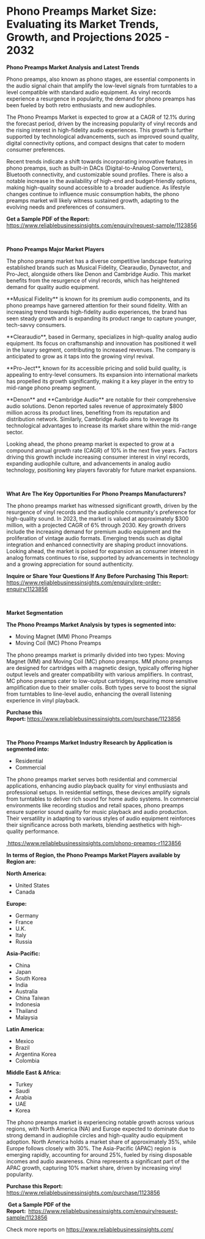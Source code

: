 <p><h1>Phono Preamps Market Size: Evaluating its Market Trends, Growth, and Projections 2025 - 2032</h1></p><p><strong>Phono Preamps Market Analysis and Latest Trends</strong></p>
<p><p>Phono preamps, also known as phono stages, are essential components in the audio signal chain that amplify the low-level signals from turntables to a level compatible with standard audio equipment. As vinyl records experience a resurgence in popularity, the demand for phono preamps has been fueled by both retro enthusiasts and new audiophiles.</p><p>The Phono Preamps Market is expected to grow at a CAGR of 12.1% during the forecast period, driven by the increasing popularity of vinyl records and the rising interest in high-fidelity audio experiences. This growth is further supported by technological advancements, such as improved sound quality, digital connectivity options, and compact designs that cater to modern consumer preferences.</p><p>Recent trends indicate a shift towards incorporating innovative features in phono preamps, such as built-in DACs (Digital-to-Analog Converters), Bluetooth connectivity, and customizable sound profiles. There is also a notable increase in the availability of high-end and budget-friendly options, making high-quality sound accessible to a broader audience. As lifestyle changes continue to influence music consumption habits, the phono preamps market will likely witness sustained growth, adapting to the evolving needs and preferences of consumers.</p></p>
<p><strong>Get a Sample PDF of the Report:&nbsp;</strong> <a href="https://www.reliablebusinessinsights.com/enquiry/request-sample/1123856?utm_campaign=2190&utm_medium=2&utm_source=Github&utm_content=ia&utm_term=06042025&utm_id=phono-preamps">https://www.reliablebusinessinsights.com/enquiry/request-sample/1123856</a></p>
<p>&nbsp;</p>
<p><strong>Phono Preamps Major Market Players</strong></p>
<p><p>The phono preamp market has a diverse competitive landscape featuring established brands such as Musical Fidelity, Clearaudio, Dynavector, and Pro-Ject, alongside others like Denon and Cambridge Audio. This market benefits from the resurgence of vinyl records, which has heightened demand for quality audio equipment.</p><p>**Musical Fidelity** is known for its premium audio components, and its phono preamps have garnered attention for their sound fidelity. With an increasing trend towards high-fidelity audio experiences, the brand has seen steady growth and is expanding its product range to capture younger, tech-savvy consumers.</p><p>**Clearaudio**, based in Germany, specializes in high-quality analog audio equipment. Its focus on craftsmanship and innovation has positioned it well in the luxury segment, contributing to increased revenues. The company is anticipated to grow as it taps into the growing vinyl revival.</p><p>**Pro-Ject**, known for its accessible pricing and solid build quality, is appealing to entry-level consumers. Its expansion into international markets has propelled its growth significantly, making it a key player in the entry to mid-range phono preamp segment.</p><p>**Denon** and **Cambridge Audio** are notable for their comprehensive audio solutions. Denon reported sales revenue of approximately $800 million across its product lines, benefiting from its reputation and distribution network. Similarly, Cambridge Audio aims to leverage its technological advantages to increase its market share within the mid-range sector.</p><p>Looking ahead, the phono preamp market is expected to grow at a compound annual growth rate (CAGR) of 10% in the next five years. Factors driving this growth include increasing consumer interest in vinyl records, expanding audiophile culture, and advancements in analog audio technology, positioning key players favorably for future market expansions.</p></p>
<p>&nbsp;</p>
<p><strong>What Are The Key Opportunities For Phono Preamps Manufacturers?</strong></p>
<p><p>The phono preamps market has witnessed significant growth, driven by the resurgence of vinyl records and the audiophile community's preference for high-quality sound. In 2023, the market is valued at approximately $300 million, with a projected CAGR of 6% through 2030. Key growth drivers include the increasing demand for premium audio equipment and the proliferation of vintage audio formats. Emerging trends such as digital integration and enhanced connectivity are shaping product innovations. Looking ahead, the market is poised for expansion as consumer interest in analog formats continues to rise, supported by advancements in technology and a growing appreciation for sound authenticity.</p></p>
<p><strong>Inquire or Share Your Questions If Any Before Purchasing This Report:</strong> <a href="https://www.reliablebusinessinsights.com/enquiry/pre-order-enquiry/1123856?utm_campaign=2190&utm_medium=2&utm_source=Github&utm_content=ia&utm_term=06042025&utm_id=phono-preamps">https://www.reliablebusinessinsights.com/enquiry/pre-order-enquiry/1123856</a></p>
<p>&nbsp;</p>
<p><strong>Market Segmentation</strong></p>
<p><strong>The Phono Preamps Market Analysis by types is segmented into:</strong></p>
<p><ul><li>Moving Magnet (MM) Phono Preamps</li><li>Moving Coil (MC) Phono Preamps</li></ul></p>
<p><p>The phono preamps market is primarily divided into two types: Moving Magnet (MM) and Moving Coil (MC) phono preamps. MM phono preamps are designed for cartridges with a magnetic design, typically offering higher output levels and greater compatibility with various amplifiers. In contrast, MC phono preamps cater to low-output cartridges, requiring more sensitive amplification due to their smaller coils. Both types serve to boost the signal from turntables to line-level audio, enhancing the overall listening experience in vinyl playback.</p></p>
<p><strong>Purchase this Report:&nbsp;</strong><a href="https://www.reliablebusinessinsights.com/purchase/1123856?utm_campaign=2190&utm_medium=2&utm_source=Github&utm_content=ia&utm_term=06042025&utm_id=phono-preamps">https://www.reliablebusinessinsights.com/purchase/1123856</a></p>
<p>&nbsp;</p>
<p><strong>The Phono Preamps Market Industry Research by Application is segmented into:</strong></p>
<p><ul><li>Residential</li><li>Commercial</li></ul></p>
<p><p>The phono preamps market serves both residential and commercial applications, enhancing audio playback quality for vinyl enthusiasts and professional setups. In residential settings, these devices amplify signals from turntables to deliver rich sound for home audio systems. In commercial environments like recording studios and retail spaces, phono preamps ensure superior sound quality for music playback and audio production. Their versatility in adapting to various styles of audio equipment reinforces their significance across both markets, blending aesthetics with high-quality performance.</p></p>
<p><a href="https://www.reliablebusinessinsights.com/phono-preamps-r1123856?utm_campaign=2190&utm_medium=2&utm_source=Github&utm_content=ia&utm_term=06042025&utm_id=phono-preamps">&nbsp;https://www.reliablebusinessinsights.com/phono-preamps-r1123856</a></p>
<p><strong>In terms of Region, the Phono Preamps Market Players available by Region are:</strong></p>
<p>
    <p> <strong> North America: </strong>
        <ul>
            <li>United States</li>
            <li>Canada</li>
        </ul>
        </p> 
    <p> <strong> Europe: </strong>
        <ul>
            <li>Germany</li>
            <li>France</li>
            <li>U.K.</li>
            <li>Italy</li>
            <li>Russia</li>
        </ul>
        </p> 
    <p> <strong> Asia-Pacific: </strong>
        <ul>
            <li>China</li>
            <li>Japan</li>
            <li>South Korea</li>
            <li>India</li>
            <li>Australia</li>
            <li>China Taiwan</li>
            <li>Indonesia</li>
            <li>Thailand</li>
            <li>Malaysia</li>
        </ul>
        </p> 
    <p> <strong> Latin America: </strong>
        <ul>
            <li>Mexico</li>
            <li>Brazil</li>
            <li>Argentina Korea</li>
            <li>Colombia</li>
        </ul>
        </p> 
    <p> <strong> Middle East & Africa: </strong>
        <ul>
            <li>Turkey</li>
            <li>Saudi</li>
            <li>Arabia</li>
            <li>UAE</li>
            <li>Korea</li>
        </ul>
    </p>
    </p>
<p><p>The phono preamps market is experiencing notable growth across various regions, with North America (NA) and Europe expected to dominate due to strong demand in audiophile circles and high-quality audio equipment adoption. North America holds a market share of approximately 35%, while Europe follows closely with 30%. The Asia-Pacific (APAC) region is emerging rapidly, accounting for around 25%, fueled by rising disposable incomes and audio awareness. China represents a significant part of the APAC growth, capturing 10% market share, driven by increasing vinyl popularity.</p></p>
<p><strong>Purchase this Report: </strong><a href="https://www.reliablebusinessinsights.com/purchase/1123856?utm_campaign=2190&utm_medium=2&utm_source=Github&utm_content=ia&utm_term=06042025&utm_id=phono-preamps">https://www.reliablebusinessinsights.com/purchase/1123856</a></p>
<p>&nbsp;<strong>Get a Sample PDF of the Report:&nbsp;&nbsp;</strong><a href="https://www.reliablebusinessinsights.com/enquiry/request-sample/1123856?utm_campaign=2190&utm_medium=2&utm_source=Github&utm_content=ia&utm_term=06042025&utm_id=phono-preamps">https://www.reliablebusinessinsights.com/enquiry/request-sample/1123856</a></p>
<p><strong></strong></p>
<p>Check more reports on <a href="https://www.reliablebusinessinsights.com/?utm_campaign=2190&utm_medium=2&utm_source=Github&utm_content=ia&utm_term=06042025&utm_id=phono-preamps">https://www.reliablebusinessinsights.com/</a></p>